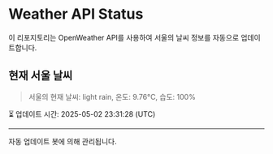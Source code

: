 
# Weather API Status

이 리포지토리는 OpenWeather API를 사용하여 서울의 날씨 정보를 자동으로 업데이트합니다.

## 현재 서울 날씨
> 서울의 현재 날씨: light rain, 온도: 9.76°C, 습도: 100%

⏳ 업데이트 시간: 2025-05-02 23:31:28 (UTC)

---
자동 업데이트 봇에 의해 관리됩니다.
